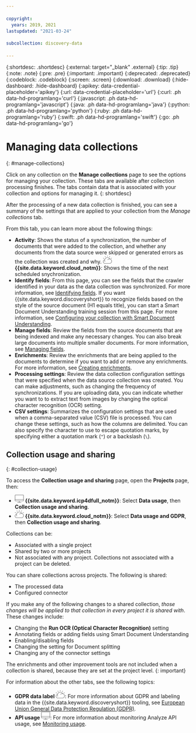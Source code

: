 ```yaml
---

copyright:
  years: 2019, 2021
lastupdated: "2021-03-24"

subcollection: discovery-data

---
```


{:shortdesc: .shortdesc}
{:external: target="_blank" .external}
{:tip: .tip}
{:note: .note}
{:pre: .pre}
{:important: .important}
{:deprecated: .deprecated}
{:codeblock: .codeblock}
{:screen: .screen}
{:download: .download}
{:hide-dashboard: .hide-dashboard}
{:apikey: data-credential-placeholder='apikey'} 
{:url: data-credential-placeholder='url'}
{:curl: .ph data-hd-programlang='curl'}
{:javascript: .ph data-hd-programlang='javascript'}
{:java: .ph data-hd-programlang='java'}
{:python: .ph data-hd-programlang='python'}
{:ruby: .ph data-hd-programlang='ruby'}
{:swift: .ph data-hd-programlang='swift'}
{:go: .ph data-hd-programlang='go'}

# Managing data collections
{: #manage-collections}

<!-- c/s help for the *Manage collections* page tabs: Activity, Processing settings, CSV settings. Do not delete. -->

Click on any collection on the **Manage collections** page to see the options for managing your collection. These tabs are available after collection processing finishes. The tabs contain data that is associated with your collection and options for managing it.
{: shortdesc}

After the processing of a new data collection is finished, you can see a summary of the settings that are applied to your collection from the *Manage collections* tab.

From this tab, you can learn more about the following things:

- **Activity**: Shows the status of a synchronization, the number of documents that were added to the collection, and whether any documents from the data source were skipped or generated errors as the collection was created and why. ![IBM Cloud only](images/ibm-cloud.png) **{{site.data.keyword.cloud_notm}}**: Shows the time of the next scheduled snychronization.
- **Identify fields**: From this page, you can see the fields that the crawler identified in your data as the data collection was synchronized. For more information, see [Identifying fields](/docs/discovery-data?topic=discovery-data-configuring-fields#identify-fields). If you want {{site.data.keyword.discoveryshort}} to recognize fields based on the style of the source document (H1 equals title), you can start a Smart Document Understanding training session from this page. For more information, see [Configuring your collection with Smart Document Understanding](/docs/discovery-data?topic=discovery-data-configuring-fields).
- **Manage fields**: Review the fields from the source documents that are being indexed and make any necessary changes. You can also break large documents into multiple smaller documents. For more information, see [Managing fields](/docs/discovery-data?topic=discovery-data-configuring-fields#field-settings).
- **Enrichments**: Review the enrichments that are being applied to the documents to determine if you want to add or remove any enrichments. For more information, see [Creating enrichments](/docs/discovery-data?topic=discovery-data-create-enrichments).
- **Processing settings**: Review the data collection configuration settings that were specified when the data source collection was created. You can make adjustments, such as changing the frequency of synchronizations. If you are uploading data, you can indicate whether you want to to extract text from images by changing the optical character recognition (OCR) setting.
- **CSV settings**: Summarizes the configuration settings that are used when a comma-separated value (CSV) file is processed. You can change these settings, such as how the columns are delimited. You can also specify the character to use to escape quotation marks, by specifying either a quotation mark (`"`) or a backslash (`\`).

## Collection usage and sharing
{: #collection-usage}

<!-- c/s help for the *Collection usage and sharing* page. Do not delete. -->

To access the **Collection usage and sharing** page, open the **Projects** page, then:

  - ![Cloud Pak for Data only](images/desktop.png) **{{site.data.keyword.icp4dfull_notm}}**: Select **Data usage**, then **Collection usage and sharing**. 
  - ![IBM Cloud only](images/ibm-cloud.png) **{{site.data.keyword.cloud_notm}}**: Select **Data usage and GDPR**, then **Collection usage and sharing**.

Collections can be:

-  Associated with a single project
-  Shared by two or more projects
-  Not associated with any project. Collections not associated with a project can be deleted.

You can share collections across projects. The following is shared:

- The processed data
- Configured connector

If you make any of the following changes to a shared collection, *those changes will be applied to that collection in every project it is shared with*. These changes include:

-  Changing the **Run OCR (Optical Character Recognition)** setting
-  Annotating fields or adding fields using Smart Document Understanding
-  Enabling/disabling fields
-  Changing the setting for Document splitting
-  Changing any of the connector settings

The enrichments and other improvement tools are not included when a collection is shared, because they are set at the project level.
{: important}

For information about the other tabs, see the following topics:

- **GDPR data label** ![IBM Cloud only](images/ibm-cloud.png): For more information about GDPR and labeling data in the {{site.data.keyword.discoveryshort}} tooling, see [European Union General Data Protection Regulation (GDPR)](/docs/discovery-data?topic=discovery-data-information-security#gdpr).
- **API usage** ![Cloud Pak for Data only](images/desktop.png): For more information about monitoring Analyze API usage, see [Monitoring usage](/docs/discovery-data?topic=discovery-data-analyzeapi#api-usage).